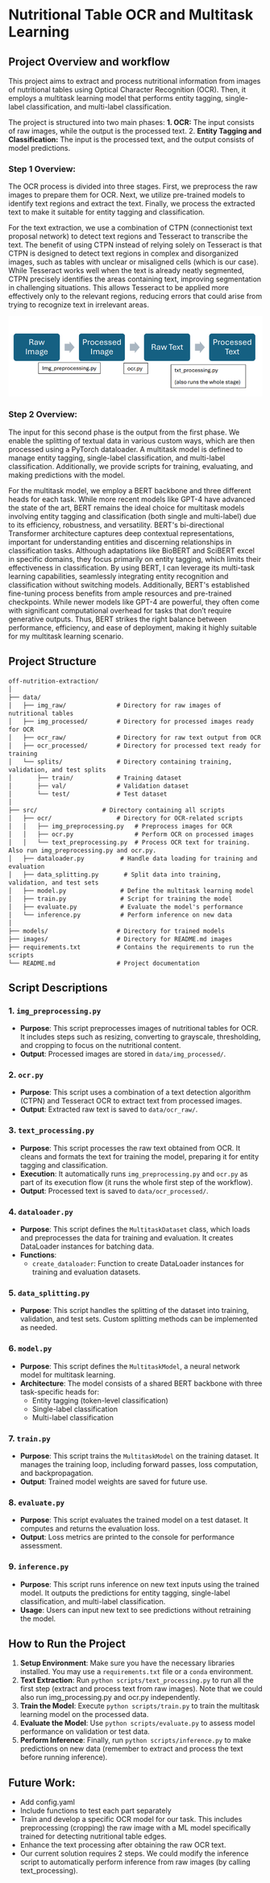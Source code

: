 # Nutritional Table OCR and Multitask Learning

## Project Overview and workflow

This project aims to extract and process nutritional information from images of nutritional tables using Optical Character Recognition (OCR). Then, it employs a multitask learning model that performs entity tagging, single-label classification, and multi-label classification. 

The project is structured into two main phases:
**1. OCR:** The input consists of raw images, while the output is the processed text.
2. **Entity Tagging and Classification:** The input is the processed text, and the output consists of model predictions.

### Step 1 Overview:

The OCR process is divided into three stages. First, we preprocess the raw images to prepare them for OCR. Next, we utilize pre-trained models to identify text regions and extract the text. Finally, we process the extracted text to make it suitable for entity tagging and classification.

For the text extraction, we use a combination of CTPN (connectionist text proposal network) to detect text regions and Tesseract to transcribe the text. The benefit of using CTPN instead of relying solely on Tesseract is that CTPN is designed to detect text regions in complex and disorganized images, such as tables with unclear or misaligned cells (which is our case). While Tesseract works well when the text is already neatly segmented, CTPN precisely identifies the areas containing text, improving segmentation in challenging situations. This allows Tesseract to be applied more effectively only to the relevant regions, reducing errors that could arise from trying to recognize text in irrelevant areas.

![Stage 1 Workflow](https://github.com/DavidFaget/off-nutrition-extraction/blob/main/images/stage1.png)

### Step 2 Overview:

The input for this second phase is the output from the first phase. We enable the splitting of textual data in various custom ways, which are then processed using a PyTorch dataloader. A multitask model is defined to manage entity tagging, single-label classification, and multi-label classification. Additionally, we provide scripts for training, evaluating, and making predictions with the model.

For the multitask model, we employ a BERT backbone and three different heads for each task. While more recent models like GPT-4 have advanced the state of the art, BERT remains the ideal choice for multitask models involving entity tagging and classification (both single and multi-label) due to its efficiency, robustness, and versatility. BERT's bi-directional Transformer architecture captures deep contextual representations, important for understanding entities and discerning relationships in classification tasks. Although adaptations like BioBERT and SciBERT excel in specific domains, they focus primarily on entity tagging, which limits their effectiveness in classification. By using BERT, I can leverage its multi-task learning capabilities, seamlessly integrating entity recognition and classification without switching models. Additionally, BERT's established fine-tuning process benefits from ample resources and pre-trained checkpoints. While newer models like GPT-4 are powerful, they often come with significant computational overhead for tasks that don’t require generative outputs. Thus, BERT strikes the right balance between performance, efficiency, and ease of deployment, making it highly suitable for my multitask learning scenario.


## Project Structure

```
off-nutrition-extraction/
│
├── data/
│   ├── img_raw/              # Directory for raw images of nutritional tables
│   ├── img_processed/        # Directory for processed images ready for OCR
│   ├── ocr_raw/              # Directory for raw text output from OCR
│   ├── ocr_processed/        # Directory for processed text ready for training
│   └── splits/               # Directory containing training, validation, and test splits
│       ├── train/            # Training dataset
│       ├── val/              # Validation dataset
│       └── test/             # Test dataset
│
├── src/                  # Directory containing all scripts
│   ├── ocr/                  # Directory for OCR-related scripts
│   │   ├── img_preprocessing.py   # Preprocess images for OCR
│   │   ├── ocr.py                 # Perform OCR on processed images
│   │   └── text_preprocessing.py  # Process OCR text for training. Also run img_preprocessing.py and ocr.py.
│   ├── dataloader.py          # Handle data loading for training and evaluation
│   ├── data_splitting.py       # Split data into training, validation, and test sets
│   ├── model.py               # Define the multitask learning model
│   ├── train.py               # Script for training the model
│   ├── evaluate.py            # Evaluate the model's performance
│   └── inference.py           # Perform inference on new data
│
├── models/                   # Directory for trained models
├── images/                   # Directory for README.md images
├── requirements.txt          # Contains the requirements to run the scripts
└── README.md                 # Project documentation

```

## Script Descriptions

### 1. `img_preprocessing.py`

- **Purpose**: This script preprocesses images of nutritional tables for OCR. It includes steps such as resizing, converting to grayscale, thresholding, and cropping to focus on the nutritional content.
- **Output**: Processed images are stored in `data/img_processed/`.

### 2. `ocr.py`

- **Purpose**: This script uses a combination of a text detection algorithm (CTPN) and Tesseract OCR to extract text from processed images.
- **Output**: Extracted raw text is saved to `data/ocr_raw/`.

### 3. `text_processing.py`

- **Purpose**: This script processes the raw text obtained from OCR. It cleans and formats the text for training the model, preparing it for entity tagging and classification.
- **Execution**: It automatically runs `img_preprocessing.py` and `ocr.py` as part of its execution flow (it runs the whole first step of the workflow).
- **Output**: Processed text is saved to `data/ocr_processed/`.

### 4. `dataloader.py`

- **Purpose**: This script defines the `MultitaskDataset` class, which loads and preprocesses the data for training and evaluation. It creates DataLoader instances for batching data.
- **Functions**:
  - `create_dataloader`: Function to create DataLoader instances for training and evaluation datasets.

### 5. `data_splitting.py`

- **Purpose**: This script handles the splitting of the dataset into training, validation, and test sets. Custom splitting methods can be implemented as needed.

### 6. `model.py`

- **Purpose**: This script defines the `MultitaskModel`, a neural network model for multitask learning.
- **Architecture**: The model consists of a shared BERT backbone with three task-specific heads for:
  - Entity tagging (token-level classification)
  - Single-label classification
  - Multi-label classification

### 7. `train.py`

- **Purpose**: This script trains the `MultitaskModel` on the training dataset. It manages the training loop, including forward passes, loss computation, and backpropagation.
- **Output**: Trained model weights are saved for future use.

### 8. `evaluate.py`

- **Purpose**: This script evaluates the trained model on a test dataset. It computes and returns the evaluation loss.
- **Output**: Loss metrics are printed to the console for performance assessment.

### 9. `inference.py`

- **Purpose**: This script runs inference on new text inputs using the trained model. It outputs the predictions for entity tagging, single-label classification, and multi-label classification.
- **Usage**: Users can input new text to see predictions without retraining the model.

## How to Run the Project

1. **Setup Environment**: Make sure you have the necessary libraries installed. You may use a `requirements.txt` file or a `conda` environment.
2. **Text Extraction**: Run `python scripts/text_processing.py` to run all the first step (extract and process text from raw images). Note that we could also run img_processing.py and ocr.py independently.
3. **Train the Model**: Execute `python scripts/train.py` to train the multitask learning model on the processed data.
4. **Evaluate the Model**: Use `python scripts/evaluate.py` to assess model performance on validation or test data.
5. **Perform Inference**: Finally, run `python scripts/inference.py` to make predictions on new data (remember to extract and process the text before running inference).

## Future Work:

- Add config.yaml
- Include functions to test each part separately
- Train and develop a specific OCR model for our task. This includes preprocessing (cropping) the raw image with a ML model specifically trained for detecting nutritional table edges.
- Enhance the text processing after obtaining the raw OCR text.
- Our current solution requires 2 steps. We could modify the inference script to automatically perform inference from raw images (by calling text_processing).